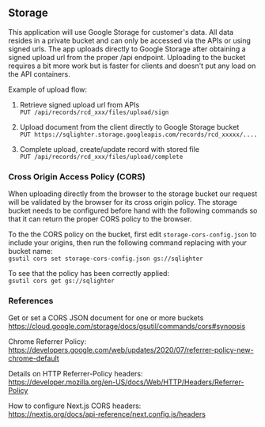 ## Storage

This application will use Google Storage for customer's data. All data resides in a private bucket and can only be accessed via the APIs or using signed urls. The app uploads directly to Google Storage after obtaining a signed upload url from the proper /api endpoint. Uploading to the bucket requires a bit more work but is faster for clients and doesn't put any load on the API containers.

Example of upload flow:

1. Retrieve signed upload url from APIs  
   `PUT /api/records/rcd_xxx/files/upload/sign`

2. Upload document from the client directly to Google Storage bucket  
   `PUT https://sqlighter.storage.googleapis.com/records/rcd_xxxxx/....`

3. Complete upload, create/update record with stored file  
   `PUT /api/records/rcd_xxx/files/upload/complete`

### Cross Origin Access Policy (CORS)

When uploading directly from the browser to the storage bucket our request will be validated by the browser for its cross origin policy. The storage bucket needs to be configured before hand with the following commands so that it can return the proper CORS policy to the browser.

To the the CORS policy on the bucket, first edit `storage-cors-config.json` to include your origins, then run the following command replacing with your bucket name:  
`gsutil cors set storage-cors-config.json gs://sqlighter`

To see that the policy has been correctly applied:  
`gsutil cors get gs://sqlighter`

### References

Get or set a CORS JSON document for one or more buckets  
https://cloud.google.com/storage/docs/gsutil/commands/cors#synopsis

Chrome Referrer Policy:  
https://developers.google.com/web/updates/2020/07/referrer-policy-new-chrome-default

Details on HTTP Referrer-Policy headers:  
https://developer.mozilla.org/en-US/docs/Web/HTTP/Headers/Referrer-Policy

How to configure Next.js CORS headers:  
https://nextjs.org/docs/api-reference/next.config.js/headers
